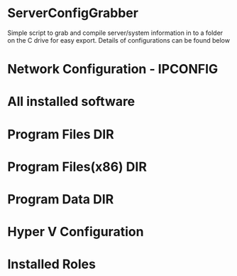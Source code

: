 # ServerConfigGrabber

Simple script to grab and compile server/system information in to a folder on the C drive for easy export. Details of configurations can be found below

# Network Configuration - IPCONFIG
# All installed software
# Program Files DIR
# Program Files(x86) DIR
# Program Data DIR
# Hyper V Configuration
# Installed Roles
